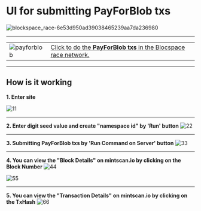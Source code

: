 # UI for submitting PayForBlob txs 

![blockspace_race-6e53d950ad39038465239aa7da236980](https://github.com/bugrazen/payforblob/assets/95212909/8583709a-6983-4159-8988-0bb8d255383e)

---

|  | |
|-----------|-------------|
| ![payforblob](https://github.com/bugrazen/payforblob/assets/95212909/3d2799b7-a274-409b-b686-9cc169b4243d) |[Click to do the **PayForBlob txs** in the Blocspace race network.](http://www.payforblob.online:8088) |

---

## How is it working

<b>1. Enter site</b>

![11](https://github.com/bugrazen/payforblob/assets/95212909/71e304f3-09af-48dd-94e0-3b9e2db834bb)



---

<b>2. Enter digit seed value and create "namespace id" by 'Run' button</b>
![22](https://github.com/bugrazen/payforblob/assets/95212909/e5840fbb-02d6-47f6-8952-01ab8b0d51ef)



---

<b>3. Submitting PayForBlob txs by 'Run Command on Server' button</b>
![33](https://github.com/bugrazen/payforblob/assets/95212909/638821d5-2a6d-47be-9e42-b2c9ba9019dd)



---

<b>4. You can view the "Block Details" on mintscan.io by clicking on the **Block Number**</b>
![44](https://github.com/bugrazen/payforblob/assets/95212909/bf34cd0b-92f2-4fa8-b310-ff39a192f5e0)


![55](https://github.com/bugrazen/payforblob/assets/95212909/5b8f298d-f797-44c3-9ac7-ce44ae757540)


---

<b>5. You can view the "Transaction Details" on mintscan.io by clicking on the TxHash</b>
![66](https://github.com/bugrazen/payforblob/assets/95212909/0442dd10-025a-48a0-a047-29c7f6ce49a1)

